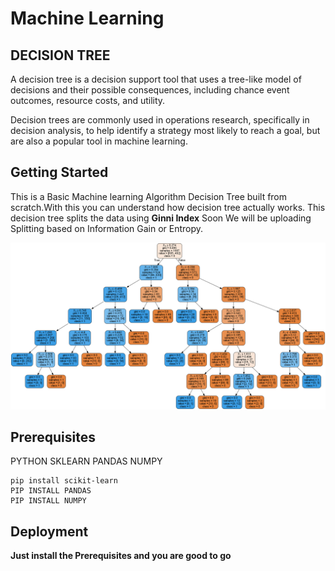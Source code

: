 # Machine Learning
## DECISION TREE

A decision tree is a decision support tool that uses a tree-like model of decisions and their possible consequences, including chance event outcomes, resource costs, and utility.

Decision trees are commonly used in operations research, specifically in decision analysis, to help identify a strategy most likely to reach a goal, but are also a popular tool in machine learning.

## Getting Started

This is a Basic Machine learning Algorithm Decision Tree  built from scratch.With this you can understand how decision tree actually works. This decision tree splits the data using **Ginni Index** Soon We will be uploading Splitting based on Information Gain or Entropy.

<p align="center">
  <img src="Example/Decision%20Tree.png">
</p>

## Prerequisites

PYTHON
SKLEARN
PANDAS
NUMPY

```
pip install scikit-learn
PIP INSTALL PANDAS
PIP INSTALL NUMPY
```

## Deployment

**Just install the Prerequisites and you are good to go**
